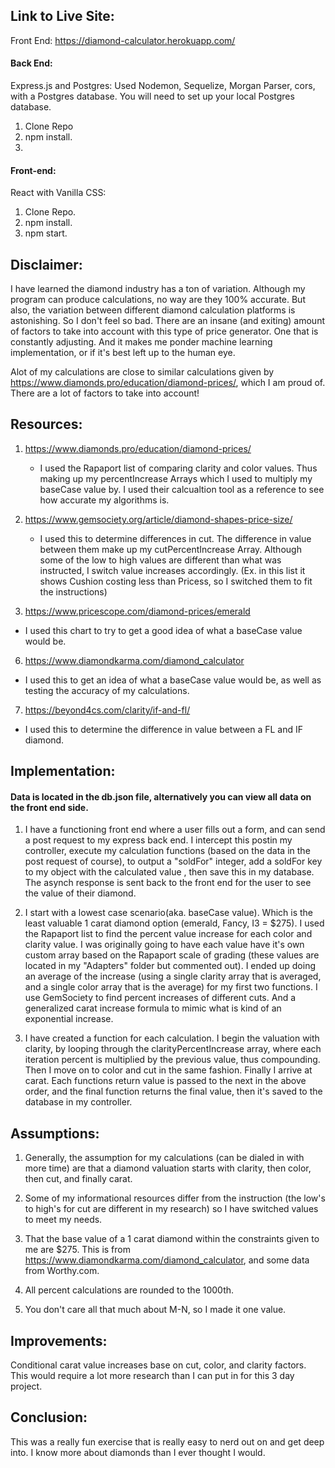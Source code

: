 ## Link to Live Site:

Front End: https://diamond-calculator.herokuapp.com/

#### Back End:

Express.js and Postgres:
Used Nodemon, Sequelize, Morgan Parser, cors, with a Postgres database.
You will need to set up your local Postgres database.

1. Clone Repo
2. npm install.
3.

#### Front-end:

React with Vanilla CSS:

1. Clone Repo.
2. npm install.
3. npm start.

## Disclaimer:

I have learned the diamond industry has a ton of variation. Although my program can produce calculations, no way are they 100% accurate. But also, the variation between different diamond calculation platforms is astonishing. So I don't feel so bad. There are an insane (and exiting) amount of factors to take into account with this type of price generator. One that is constantly adjusting. And it makes me ponder machine learning implementation, or if it's best left up to the human eye.

Alot of my calculations are close to similar calculations given by https://www.diamonds.pro/education/diamond-prices/, which I am proud of. There are a lot of factors to take into account!

## Resources:

1. https://www.diamonds.pro/education/diamond-prices/

   - I used the Rapaport list of comparing clarity and color values. Thus making up my percentIncrease Arrays which I used to multiply my baseCase value by. I used their calcualtion tool as a reference to see how accurate my algorithms is.

2. https://www.gemsociety.org/article/diamond-shapes-price-size/

   - I used this to determine differences in cut. The difference in value between them make up my cutPercentIncrease Array. Although some of the low to high values are different than what was instructed, I switch value increases accordingly. (Ex. in this list it shows Cushion costing less than Pricess, so I switched them to fit the instructions)

3. https://www.pricescope.com/diamond-prices/emerald

- I used this chart to try to get a good idea of what a baseCase value would be.

6. https://www.diamondkarma.com/diamond_calculator

- I used this to get an idea of what a baseCase value would be, as well as testing the accuracy of my calculations.

7. https://beyond4cs.com/clarity/if-and-fl/

- I used this to determine the difference in value between a FL and IF diamond.

## Implementation:

#### Data is located in the db.json file, alternatively you can view all data on the front end side.

1. I have a functioning front end where a user fills out a form, and can send a post request to my express back end. I intercept this postin my controller, execute my calculation functions (based on the data in the post request of course), to output a "soldFor" integer, add a soldFor key to my object with the calculated value , then save this in my database. The asynch response is sent back to the front end for the user to see the value of their diamond.

2. I start with a lowest case scenario(aka. baseCase value). Which is the least valuable 1 carat diamond option (emerald, Fancy, I3 = \$275). I used the Rapaport list to find the percent value increase for each color and clarity value. I was originally going to have each value have it's own custom array based on the Rapaport scale of grading (these values are located in my "Adapters" folder but commented out). I ended up doing an average of the increase (using a single clarity array that is averaged, and a single color array that is the average) for my first two functions. I use GemSociety to find percent increases of different cuts. And a generalized carat increase formula to mimic what is kind of an exponential increase.

3. I have created a function for each calculation. I begin the valuation with clarity, by looping through the clarityPercentIncrease array, where each iteration percent is multiplied by the previous value, thus compounding. Then I move on to color and cut in the same fashion. Finally I arrive at carat. Each functions return value is passed to the next in the above order, and the final function returns the final value, then it's saved to the database in my controller.

## Assumptions:

1. Generally, the assumption for my calculations (can be dialed in with more time) are that a diamond valuation starts with clarity, then color, then cut, and finally carat.

2. Some of my informational resources differ from the instruction (the low's to high's for cut are different in my research) so I have switched values to meet my needs.

3. That the base value of a 1 carat diamond within the constraints given to me are \$275. This is from https://www.diamondkarma.com/diamond_calculator, and some data from Worthy.com.

4. All percent calculations are rounded to the 1000th.

5. You don't care all that much about M-N, so I made it one value.

## Improvements:

Conditional carat value increases base on cut, color, and clarity factors. This would require a lot more research than I can put in for this 3 day project.

## Conclusion:

This was a really fun exercise that is really easy to nerd out on and get deep into. I know more about diamonds than I ever thought I would.

